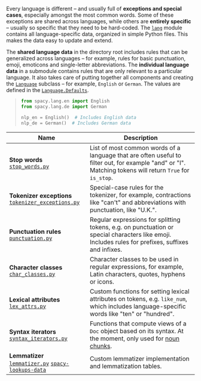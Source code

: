 Every language is different – and usually full of **exceptions and special
cases**, especially amongst the most common words. Some of these exceptions are
shared across languages, while others are **entirely specific** – usually so
specific that they need to be hard-coded. The
[`lang`](https://github.com/explosion/spaCy/tree/master/spacy/lang) module
contains all language-specific data, organized in simple Python files. This
makes the data easy to update and extend.

The **shared language data** in the directory root includes rules that can be
generalized across languages – for example, rules for basic punctuation, emoji,
emoticons and single-letter abbreviations. The **individual language data** in a
submodule contains rules that are only relevant to a particular language. It
also takes care of putting together all components and creating the
[`Language`](/api/language) subclass – for example, `English` or `German`. The
values are defined in the [`Language.Defaults`](/api/language#defaults).

> ```python
> from spacy.lang.en import English
> from spacy.lang.de import German
>
> nlp_en = English()  # Includes English data
> nlp_de = German()  # Includes German data
> ```

| Name                                                                                            | Description                                                                                                                                              |
| ----------------------------------------------------------------------------------------------- | -------------------------------------------------------------------------------------------------------------------------------------------------------- |
| **Stop words**<br />[`stop_words.py`][stop_words.py]                                            | List of most common words of a language that are often useful to filter out, for example "and" or "I". Matching tokens will return `True` for `is_stop`. |
| **Tokenizer exceptions**<br />[`tokenizer_exceptions.py`][tokenizer_exceptions.py]              | Special-case rules for the tokenizer, for example, contractions like "can't" and abbreviations with punctuation, like "U.K.".                            |
| **Punctuation rules**<br />[`punctuation.py`][punctuation.py]                                   | Regular expressions for splitting tokens, e.g. on punctuation or special characters like emoji. Includes rules for prefixes, suffixes and infixes.       |
| **Character classes**<br />[`char_classes.py`][char_classes.py]                                 | Character classes to be used in regular expressions, for example, Latin characters, quotes, hyphens or icons.                                            |
| **Lexical attributes**<br />[`lex_attrs.py`][lex_attrs.py]                                      | Custom functions for setting lexical attributes on tokens, e.g. `like_num`, which includes language-specific words like "ten" or "hundred".              |
| **Syntax iterators**<br />[`syntax_iterators.py`][syntax_iterators.py]                          | Functions that compute views of a `Doc` object based on its syntax. At the moment, only used for [noun chunks](/usage/linguistic-features#noun-chunks).  |
| **Lemmatizer**<br />[`lemmatizer.py`][lemmatizer.py] [`spacy-lookups-data`][spacy-lookups-data] | Custom lemmatizer implementation and lemmatization tables.                                                                                               |

[stop_words.py]:
  https://github.com/explosion/spaCy/tree/master/spacy/lang/en/stop_words.py
[tokenizer_exceptions.py]:
  https://github.com/explosion/spaCy/tree/master/spacy/lang/de/tokenizer_exceptions.py
[punctuation.py]:
  https://github.com/explosion/spaCy/tree/master/spacy/lang/punctuation.py
[char_classes.py]:
  https://github.com/explosion/spaCy/tree/master/spacy/lang/char_classes.py
[lex_attrs.py]:
  https://github.com/explosion/spaCy/tree/master/spacy/lang/en/lex_attrs.py
[syntax_iterators.py]:
  https://github.com/explosion/spaCy/tree/master/spacy/lang/en/syntax_iterators.py
[lemmatizer.py]:
  https://github.com/explosion/spaCy/tree/master/spacy/lang/fr/lemmatizer.py
[spacy-lookups-data]: https://github.com/explosion/spacy-lookups-data
